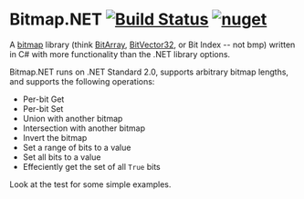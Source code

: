 # Bitmap.NET [![Build Status](https://travis-ci.org/mrazza/BitmapNet.svg?branch=master)](https://travis-ci.org/mrazza/BitmapNet) [![nuget](https://img.shields.io/nuget/v/Bitmap.Net.svg)](https://www.nuget.org/packages/Bitmap.Net/)


A [bitmap](https://en.wikipedia.org/wiki/Bit_array) library (think [BitArray](https://docs.microsoft.com/en-us/dotnet/api/system.collections.bitarray), [BitVector32](https://docs.microsoft.com/en-us/dotnet/api/system.collections.specialized.bitvector32), or Bit Index -- not bmp) written in C# with more functionality than the .NET library options.

Bitmap.NET runs on .NET Standard 2.0, supports arbitrary bitmap lengths, and supports the following operations:
* Per-bit Get
* Per-bit Set
* Union with another bitmap
* Intersection with another bitmap
* Invert the bitmap
* Set a range of bits to a value
* Set all bits to a value
* Effeciently get the set of all `True` bits

Look at the test for some simple examples.
